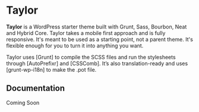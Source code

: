 # Taylor

**Taylor** is a WordPress starter theme built with Grunt, Sass, Bourbon, Neat and Hybrid Core. Taylor takes a mobile first approach and is fully responsive. It's meant to be used as a starting point, not a parent theme. It's flexible enough for you to turn it into anything you want.

Taylor uses [Grunt] to compile the SCSS files and run the stylesheets through [AutoPrefixr] and [CSSComb]. It’s also translation-ready and uses [grunt-wp-i18n] to make the .pot file.

## Documentation

Coming Soon
